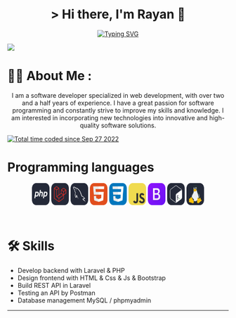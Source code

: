 
<div align="center">
    <h1> > Hi there, I'm Rayan 👋 </h1>
    
[![Typing SVG](https://readme-typing-svg.demolab.com?font=Fira+Code&pause=1000&center=true&vCenter=true&width=435&lines=Full+Stack+Developer++php+%2F+Laravel)](https://git.io/typing-svg)

</div> 



<div align="center"> 
<img  align="left" width="400" src="https://user-images.githubusercontent.com/94997828/195132053-9f3eafcb-2b0f-4a19-9e6d-f625e20c7d50.png"/>
</div>


<br>

# 👨‍💻 About Me :
<p align="center">
I am a software developer specialized in web development, with over two and a half years of experience. I have a great passion for software programming and constantly strive to improve my skills and knowledge. I am interested in incorporating new technologies into innovative and high-quality software solutions. 

</p>

<a href="https://wakatime.com/@c902adae-c9ed-4a2d-98b4-7c09142b392b"><img src="https://wakatime.com/badge/user/c902adae-c9ed-4a2d-98b4-7c09142b392b.svg" alt="Total time coded since Sep 27 2022" /></a>


# Programming languages

<p align="center">
    <img width="40" height="50" src="https://raw.githubusercontent.com/tandpfun/skill-icons/d1c752b99bb25a0e5aa363bae1db2809173ee966/icons/PHP-Dark.svg">
    <img width="40" height="50" src="https://raw.githubusercontent.com/tandpfun/skill-icons/d1c752b99bb25a0e5aa363bae1db2809173ee966/icons/Laravel-Dark.svg"> 
    <img width="40" height="50" src="https://raw.githubusercontent.com/tandpfun/skill-icons/d1c752b99bb25a0e5aa363bae1db2809173ee966/icons/MySQL-Dark.svg">
    <img width="40" height="50" src="https://raw.githubusercontent.com/tandpfun/skill-icons/d1c752b99bb25a0e5aa363bae1db2809173ee966/icons/HTML.svg">
    <img width="40" height="50" src="https://raw.githubusercontent.com/tandpfun/skill-icons/d1c752b99bb25a0e5aa363bae1db2809173ee966/icons/CSS.svg">
    <img width="40" height="50" src="https://raw.githubusercontent.com/tandpfun/skill-icons/d1c752b99bb25a0e5aa363bae1db2809173ee966/icons/JavaScript.svg">
    <img width="40" height="50" src="https://raw.githubusercontent.com/tandpfun/skill-icons/d1c752b99bb25a0e5aa363bae1db2809173ee966/icons/Bootstrap.svg">
    <img width="40" height="50" src="https://raw.githubusercontent.com/tandpfun/skill-icons/d1c752b99bb25a0e5aa363bae1db2809173ee966/icons/Bash-Dark.svg">
    <img width="40" height="50" src="https://raw.githubusercontent.com/tandpfun/skill-icons/d1c752b99bb25a0e5aa363bae1db2809173ee966/icons/Linux-Dark.svg">
</p>





<br>

# 🛠 Skills

- Develop backend with Laravel & PHP 
- Design frontend with HTML & Css & Js & Bootstrap
- Build REST API in Laravel 
- Testing an API by Postman 
- Database management MySQL / phpmyadmin

<hr>


